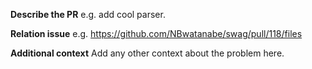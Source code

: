 **Describe the PR**
e.g. add cool parser.

**Relation issue**
e.g. https://github.com/NBwatanabe/swag/pull/118/files

**Additional context**
Add any other context about the problem here.
